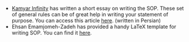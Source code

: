 * [Kamyar Infinity](https://twitter.com/kamyarinfinity) has written a short essay on writing the SOP. These set of general rules can be of great help in writing your statement of purpose. You can access this article [here](http://admission.rocks/treasury/article/2/). (written in Persian)
* Ehsan Emamjomeh-Zadeh has provided a handy LaTeX template for writing SOP. You can find it [here](http://www-scf.usc.edu/~emamjome/LaTeX_templates/sample_SoP.zip).
